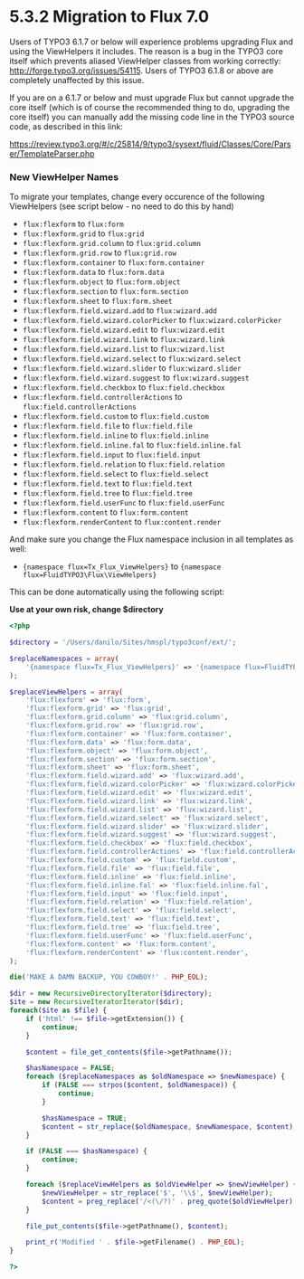 5.3.2 Migration to Flux 7.0
===========================

Users of TYPO3 6.1.7 or below will experience problems upgrading Flux and using the ViewHelpers it includes. The reason is a bug in the TYPO3 core itself which prevents aliased ViewHelper classes from working correctly: http://forge.typo3.org/issues/54115. Users of TYPO3 6.1.8 or above are completely unaffected by this issue.

If you are on a 6.1.7 or below and must upgrade Flux but cannot upgrade the core itself (which is of course the recommended thing to do, upgrading the core itself) you can manually add the missing code line in the TYPO3 source code, as described in this link:

https://review.typo3.org/#/c/25814/9/typo3/sysext/fluid/Classes/Core/Parser/TemplateParser.php

### New ViewHelper Names

To migrate your templates, change every occurence of the following ViewHelpers (see script below - no need to do this by hand)

* `flux:flexform` to `flux:form`
* `flux:flexform.grid` to `flux:grid`
* `flux:flexform.grid.column` to `flux:grid.column`
* `flux:flexform.grid.row` to `flux:grid.row`
* `flux:flexform.container` to `flux:form.container`
* `flux:flexform.data` to `flux:form.data`
* `flux:flexform.object` to `flux:form.object`
* `flux:flexform.section` to `flux:form.section`
* `flux:flexform.sheet` to `flux:form.sheet`
* `flux:flexform.field.wizard.add` to `flux:wizard.add`
* `flux:flexform.field.wizard.colorPicker` to `flux:wizard.colorPicker`
* `flux:flexform.field.wizard.edit` to `flux:wizard.edit`
* `flux:flexform.field.wizard.link` to `flux:wizard.link`
* `flux:flexform.field.wizard.list` to `flux:wizard.list`
* `flux:flexform.field.wizard.select` to `flux:wizard.select`
* `flux:flexform.field.wizard.slider` to `flux:wizard.slider`
* `flux:flexform.field.wizard.suggest` to `flux:wizard.suggest`
* `flux:flexform.field.checkbox` to `flux:field.checkbox`
* `flux:flexform.field.controllerActions` to `flux:field.controllerActions`
* `flux:flexform.field.custom` to `flux:field.custom`
* `flux:flexform.field.file` to `flux:field.file`
* `flux:flexform.field.inline` to `flux:field.inline`
* `flux:flexform.field.inline.fal` to `flux:field.inline.fal`
* `flux:flexform.field.input` to `flux:field.input`
* `flux:flexform.field.relation` to `flux:field.relation`
* `flux:flexform.field.select` to `flux:field.select`
* `flux:flexform.field.text` to `flux:field.text`
* `flux:flexform.field.tree` to `flux:field.tree`
* `flux:flexform.field.userFunc` to `flux:field.userFunc`
* `flux:flexform.content` to `flux:form.content`
* `flux:flexform.renderContent` to `flux:content.render`

And make sure you change the Flux namespace inclusion in all templates as well:

* `{namespace flux=Tx_Flux_ViewHelpers}` to `{namespace flux=FluidTYPO3\Flux\ViewHelpers}`

This can be done automatically using the following script:

**Use at your own risk, change $directory**

```php
<?php

$directory = '/Users/danilo/Sites/hmspl/typo3conf/ext/';

$replaceNamespaces = array(
	'{namespace flux=Tx_Flux_ViewHelpers}' => '{namespace flux=FluidTYPO3\Flux\ViewHelpers}',
);

$replaceViewHelpers = array(
	'flux:flexform' => 'flux:form',
	'flux:flexform.grid' => 'flux:grid',
	'flux:flexform.grid.column' => 'flux:grid.column',
	'flux:flexform.grid.row' => 'flux:grid.row',
	'flux:flexform.container' => 'flux:form.container',
	'flux:flexform.data' => 'flux:form.data',
	'flux:flexform.object' => 'flux:form.object',
	'flux:flexform.section' => 'flux:form.section',
	'flux:flexform.sheet' => 'flux:form.sheet',
	'flux:flexform.field.wizard.add' => 'flux:wizard.add',
	'flux:flexform.field.wizard.colorPicker' => 'flux:wizard.colorPicker',
	'flux:flexform.field.wizard.edit' => 'flux:wizard.edit',
	'flux:flexform.field.wizard.link' => 'flux:wizard.link',
	'flux:flexform.field.wizard.list' => 'flux:wizard.list',
	'flux:flexform.field.wizard.select' => 'flux:wizard.select',
	'flux:flexform.field.wizard.slider' => 'flux:wizard.slider',
	'flux:flexform.field.wizard.suggest' => 'flux:wizard.suggest',
	'flux:flexform.field.checkbox' => 'flux:field.checkbox',
	'flux:flexform.field.controllerActions' => 'flux:field.controllerActions',
	'flux:flexform.field.custom' => 'flux:field.custom',
	'flux:flexform.field.file' => 'flux:field.file',
	'flux:flexform.field.inline' => 'flux:field.inline',
	'flux:flexform.field.inline.fal' => 'flux:field.inline.fal',
	'flux:flexform.field.input' => 'flux:field.input',
	'flux:flexform.field.relation' => 'flux:field.relation',
	'flux:flexform.field.select' => 'flux:field.select',
	'flux:flexform.field.text' => 'flux:field.text',
	'flux:flexform.field.tree' => 'flux:field.tree',
	'flux:flexform.field.userFunc' => 'flux:field.userFunc',
	'flux:flexform.content' => 'flux:form.content',
	'flux:flexform.renderContent' => 'flux:content.render',
);

die('MAKE A DAMN BACKUP, YOU COWBOY!' . PHP_EOL);

$dir = new RecursiveDirectoryIterator($directory);
$ite = new RecursiveIteratorIterator($dir);
foreach($ite as $file) {
	if ('html' !== $file->getExtension()) {
		continue;
	}

	$content = file_get_contents($file->getPathname());

	$hasNamespace = FALSE;
	foreach ($replaceNamespaces as $oldNamespace => $newNamespace) {
		if (FALSE === strpos($content, $oldNamespace)) {
			continue;
		}

		$hasNamespace = TRUE;
		$content = str_replace($oldNamespace, $newNamespace, $content);
	}

	if (FALSE === $hasNamespace) {
		continue;
	}

	foreach ($replaceViewHelpers as $oldViewHelper => $newViewHelper) {
		$newViewHelper = str_replace('$', '\\$', $newViewHelper);
		$content = preg_replace('/<(\/?)' . preg_quote($oldViewHelper) . '([\s\/>])/', '<$1' . $newViewHelper . '$2', $content);
	}

	file_put_contents($file->getPathname(), $content);

	print_r('Modified ' . $file->getFilename() . PHP_EOL);
}

?>
```
